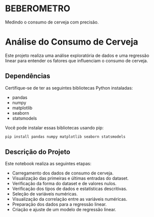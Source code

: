 # BEBEROMETRO

Medindo o consumo de cerveja com precisão.

# Análise do Consumo de Cerveja

Este projeto realiza uma análise exploratória de dados e uma regressão linear para entender os fatores que influenciam o consumo de cerveja.

## Dependências

Certifique-se de ter as seguintes bibliotecas Python instaladas:

- pandas
- numpy
- matplotlib
- seaborn
- statsmodels

Você pode instalar essas bibliotecas usando pip:

```bash
pip install pandas numpy matplotlib seaborn statsmodels
```


## Descrição do Projeto

Este notebook realiza as seguintes etapas:

- Carregamento dos dados de consumo de cerveja.
- Visualização das primeiras e últimas entradas do dataset.
- Verificação da forma do dataset e de valores nulos.
- Verificação dos tipos de dados e estatísticas descritivas.
- Seleção de variáveis numéricas.
- Visualização da correlação entre as variáveis numéricas.
- Preparação dos dados para a regressão linear.
- Criação e ajuste de um modelo de regressão linear.